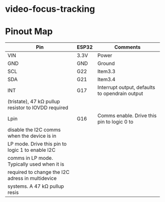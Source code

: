 # video-focus-tracking

# Pinout Map

| Pin                                                 | ESP32 | Comments                                       |
| --------------------------------------------------- | ----- | ---------------------------------------------- |
| VIN                                                 | 3.3V  | Power                                          |
| GND                                                 | GND   | Ground                                         |
| SCL                                                 | G22   | Item3.3                                        |
| SDA                                                 | G21   | Item3.4                                        |
| INT                                                 | G17   | Interrupt output, defaults to opendrain output |
| (tristate), 47 kΩ pullup resistor to IOVDD required |       |                                                |
| Lpin                                                | G16   | Comms enable. Drive this pin to logic 0 to     |
| disable the I2C comms when the device is in         |       |                                                |
| LP mode. Drive this pin to logic 1 to enable I2C    |       |                                                |
| comms in LP mode. Typically used when it is         |       |                                                |
| required to change the I2C adress in multidevice    |       |                                                |
| systems. A 47 kΩ pullup resis                       |       |                                                |

